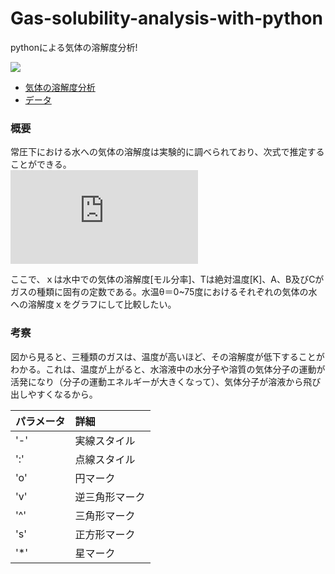 # Gas-solubility-analysis-with-python
pythonによる気体の溶解度分析!

![][1]

- [気体の溶解度分析][2]
- [データ][3]

[1]:https://github.com/Xiong-yinghao/Gas-solubility-analysis-with-python/blob/main/%E6%B0%97%E4%BD%93%E3%81%AE%E6%BA%B6%E8%A7%A3%E5%BA%A6.png?raw=true
[2]:https://github.com/Xiong-yinghao/Gas-solubility-analysis-with-python/blob/main/%E6%B0%97%E4%BD%93%E3%81%AE%E6%BA%B6%E8%A7%A3%E5%BA%A6.ipynb
[3]:https://github.com/Xiong-yinghao/Gas-solubility-analysis-with-python/blob/main/%E6%B0%97%E4%BD%93%E3%81%AE%E6%BA%B6%E8%A7%A3%E5%BA%A6.csv

### 概要
常圧下における水への気体の溶解度は実験的に調べられており、次式で推定することができる。  
![][4]

[4]:https://latex.codecogs.com/gif.latex?lnx%3DA&plus;%5Cfrac%7BB%7D%7BT/100%7D&plus;Cln%5Cfrac%7BT%7D%7B100%7D
ここで、ｘは水中での気体の溶解度[モル分率]、Tは絶対温度[K]、A、B及びCがガスの種類に固有の定数である。水温θ＝0~75度におけるそれぞれの気体の水への溶解度ｘをグラフにして比較したい。

### 考察
図から見ると、三種類のガスは、温度が高いほど、その溶解度が低下することがわかる。これは、温度が上がると、水溶液中の水分子や溶質の気体分子の運動が活発になり（分子の運動エネルギーが大きくなって）、気体分子が溶液から飛び出しやすくなるから。

|パラメータ|詳細|
|:---|:---|
|'-'|実線スタイル|
|':'|点線スタイル|
|'o'|円マーク|
|'v'|逆三角形マーク|
|'^'|三角形マーク|
|'s'|正方形マーク|
|'*'|星マーク|
